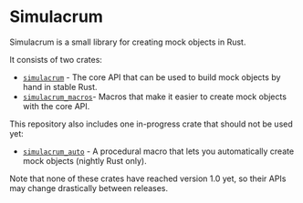 Simulacrum
==================================================================

Simulacrum is a small library for creating mock objects in Rust.

It consists of two crates:

- [`simulacrum`](https://github.com/pcsm/simulacrum/tree/master/simulacrum) - The core API that can be used to build mock objects by hand in stable Rust.
- [`simulacrum_macros`](https://github.com/pcsm/simulacrum/tree/master/simulacrum_macros)- Macros that make it easier to create mock objects with the core API.

This repository also includes one in-progress crate that should not be used yet:

- [`simulacrum_auto`](https://github.com/pcsm/simulacrum/tree/master/simulacrum_auto) - A procedural macro that lets you automatically create mock objects (nightly Rust only).

Note that none of these crates have reached version 1.0 yet, so their APIs may change drastically between releases.